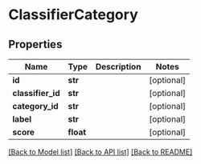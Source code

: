 # ClassifierCategory

## Properties
Name | Type | Description | Notes
------------ | ------------- | ------------- | -------------
**id** | **str** |  | [optional] 
**classifier_id** | **str** |  | [optional] 
**category_id** | **str** |  | [optional] 
**label** | **str** |  | [optional] 
**score** | **float** |  | [optional] 

[[Back to Model list]](../README.md#documentation-for-models) [[Back to API list]](../README.md#documentation-for-api-endpoints) [[Back to README]](../README.md)


